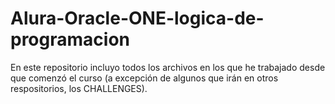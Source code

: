 # Alura-Oracle-ONE-logica-de-programacion

En este repositorio incluyo todos los archivos en los que he trabajado desde que comenzó el curso (a excepción de algunos que irán en otros respositorios, los CHALLENGES).
